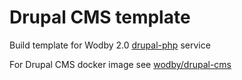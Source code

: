 # Drupal CMS template

Build template for Wodby 2.0 [drupal-php](https://github.com/wodby/service-drupal-php) service 

For Drupal CMS docker image see [wodby/drupal-cms](https://github.com/wodby/drupal-cms)

